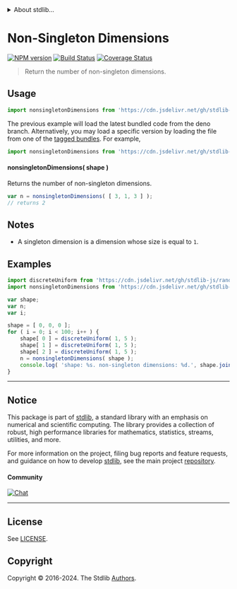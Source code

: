 <!--

@license Apache-2.0

Copyright (c) 2020 The Stdlib Authors.

Licensed under the Apache License, Version 2.0 (the "License");
you may not use this file except in compliance with the License.
You may obtain a copy of the License at

   http://www.apache.org/licenses/LICENSE-2.0

Unless required by applicable law or agreed to in writing, software
distributed under the License is distributed on an "AS IS" BASIS,
WITHOUT WARRANTIES OR CONDITIONS OF ANY KIND, either express or implied.
See the License for the specific language governing permissions and
limitations under the License.

-->


<details>
  <summary>
    About stdlib...
  </summary>
  <p>We believe in a future in which the web is a preferred environment for numerical computation. To help realize this future, we've built stdlib. stdlib is a standard library, with an emphasis on numerical and scientific computation, written in JavaScript (and C) for execution in browsers and in Node.js.</p>
  <p>The library is fully decomposable, being architected in such a way that you can swap out and mix and match APIs and functionality to cater to your exact preferences and use cases.</p>
  <p>When you use stdlib, you can be absolutely certain that you are using the most thorough, rigorous, well-written, studied, documented, tested, measured, and high-quality code out there.</p>
  <p>To join us in bringing numerical computing to the web, get started by checking us out on <a href="https://github.com/stdlib-js/stdlib">GitHub</a>, and please consider <a href="https://opencollective.com/stdlib">financially supporting stdlib</a>. We greatly appreciate your continued support!</p>
</details>

# Non-Singleton Dimensions

[![NPM version][npm-image]][npm-url] [![Build Status][test-image]][test-url] [![Coverage Status][coverage-image]][coverage-url] <!-- [![dependencies][dependencies-image]][dependencies-url] -->

> Return the number of non-singleton dimensions.

<!-- Section to include introductory text. Make sure to keep an empty line after the intro `section` element and another before the `/section` close. -->

<section class="intro">

</section>

<!-- /.intro -->

<!-- Package usage documentation. -->



<section class="usage">

## Usage

```javascript
import nonsingletonDimensions from 'https://cdn.jsdelivr.net/gh/stdlib-js/ndarray-base-nonsingleton-dimensions@deno/mod.js';
```
The previous example will load the latest bundled code from the deno branch. Alternatively, you may load a specific version by loading the file from one of the [tagged bundles](https://github.com/stdlib-js/ndarray-base-nonsingleton-dimensions/tags). For example,

```javascript
import nonsingletonDimensions from 'https://cdn.jsdelivr.net/gh/stdlib-js/ndarray-base-nonsingleton-dimensions@v0.2.1-deno/mod.js';
```

#### nonsingletonDimensions( shape )

Returns the number of non-singleton dimensions.

```javascript
var n = nonsingletonDimensions( [ 3, 1, 3 ] );
// returns 2
```

</section>

<!-- /.usage -->

<!-- Package usage notes. Make sure to keep an empty line after the `section` element and another before the `/section` close. -->

<section class="notes">

## Notes

-   A singleton dimension is a dimension whose size is equal to `1`.

</section>

<!-- /.notes -->

<!-- Package usage examples. -->

<section class="examples">

## Examples

<!-- eslint no-undef: "error" -->

```javascript
import discreteUniform from 'https://cdn.jsdelivr.net/gh/stdlib-js/random-base-discrete-uniform@deno/mod.js';
import nonsingletonDimensions from 'https://cdn.jsdelivr.net/gh/stdlib-js/ndarray-base-nonsingleton-dimensions@deno/mod.js';

var shape;
var n;
var i;

shape = [ 0, 0, 0 ];
for ( i = 0; i < 100; i++ ) {
    shape[ 0 ] = discreteUniform( 1, 5 );
    shape[ 1 ] = discreteUniform( 1, 5 );
    shape[ 2 ] = discreteUniform( 1, 5 );
    n = nonsingletonDimensions( shape );
    console.log( 'shape: %s. non-singleton dimensions: %d.', shape.join( 'x' ), n );
}
```

</section>

<!-- /.examples -->

<!-- C interface documentation. -->



<!-- Section to include cited references. If references are included, add a horizontal rule *before* the section. Make sure to keep an empty line after the `section` element and another before the `/section` close. -->

<section class="references">

</section>

<!-- /.references -->

<!-- Section for related `stdlib` packages. Do not manually edit this section, as it is automatically populated. -->

<section class="related">

</section>

<!-- /.related -->

<!-- Section for all links. Make sure to keep an empty line after the `section` element and another before the `/section` close. -->


<section class="main-repo" >

* * *

## Notice

This package is part of [stdlib][stdlib], a standard library with an emphasis on numerical and scientific computing. The library provides a collection of robust, high performance libraries for mathematics, statistics, streams, utilities, and more.

For more information on the project, filing bug reports and feature requests, and guidance on how to develop [stdlib][stdlib], see the main project [repository][stdlib].

#### Community

[![Chat][chat-image]][chat-url]

---

## License

See [LICENSE][stdlib-license].


## Copyright

Copyright &copy; 2016-2024. The Stdlib [Authors][stdlib-authors].

</section>

<!-- /.stdlib -->

<!-- Section for all links. Make sure to keep an empty line after the `section` element and another before the `/section` close. -->

<section class="links">

[npm-image]: http://img.shields.io/npm/v/@stdlib/ndarray-base-nonsingleton-dimensions.svg
[npm-url]: https://npmjs.org/package/@stdlib/ndarray-base-nonsingleton-dimensions

[test-image]: https://github.com/stdlib-js/ndarray-base-nonsingleton-dimensions/actions/workflows/test.yml/badge.svg?branch=v0.2.1
[test-url]: https://github.com/stdlib-js/ndarray-base-nonsingleton-dimensions/actions/workflows/test.yml?query=branch:v0.2.1

[coverage-image]: https://img.shields.io/codecov/c/github/stdlib-js/ndarray-base-nonsingleton-dimensions/main.svg
[coverage-url]: https://codecov.io/github/stdlib-js/ndarray-base-nonsingleton-dimensions?branch=main

<!--

[dependencies-image]: https://img.shields.io/david/stdlib-js/ndarray-base-nonsingleton-dimensions.svg
[dependencies-url]: https://david-dm.org/stdlib-js/ndarray-base-nonsingleton-dimensions/main

-->

[chat-image]: https://img.shields.io/gitter/room/stdlib-js/stdlib.svg
[chat-url]: https://app.gitter.im/#/room/#stdlib-js_stdlib:gitter.im

[stdlib]: https://github.com/stdlib-js/stdlib

[stdlib-authors]: https://github.com/stdlib-js/stdlib/graphs/contributors

[umd]: https://github.com/umdjs/umd
[es-module]: https://developer.mozilla.org/en-US/docs/Web/JavaScript/Guide/Modules

[deno-url]: https://github.com/stdlib-js/ndarray-base-nonsingleton-dimensions/tree/deno
[deno-readme]: https://github.com/stdlib-js/ndarray-base-nonsingleton-dimensions/blob/deno/README.md
[umd-url]: https://github.com/stdlib-js/ndarray-base-nonsingleton-dimensions/tree/umd
[umd-readme]: https://github.com/stdlib-js/ndarray-base-nonsingleton-dimensions/blob/umd/README.md
[esm-url]: https://github.com/stdlib-js/ndarray-base-nonsingleton-dimensions/tree/esm
[esm-readme]: https://github.com/stdlib-js/ndarray-base-nonsingleton-dimensions/blob/esm/README.md
[branches-url]: https://github.com/stdlib-js/ndarray-base-nonsingleton-dimensions/blob/main/branches.md

[stdlib-license]: https://raw.githubusercontent.com/stdlib-js/ndarray-base-nonsingleton-dimensions/main/LICENSE

</section>

<!-- /.links -->
